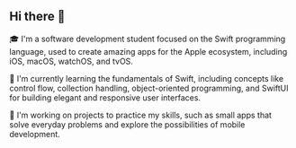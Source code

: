 ## Hi there 👋

🎓 I'm a software development student focused on the Swift programming language, used to create amazing apps for the Apple ecosystem, including iOS, macOS, watchOS, and tvOS.

🌱 I'm currently learning the fundamentals of Swift, including concepts like control flow, collection handling, object-oriented programming, and SwiftUI for building elegant and responsive user interfaces.

🔭 I'm working on projects to practice my skills, such as small apps that solve everyday problems and explore the possibilities of mobile development.

<!--
**GustavoFBassani/GustavoFbassani** is a ✨ _special_ ✨ repository because its `README.md` (this file) appears on your GitHub profile.

Here are some ideas to get you started:

- 🔭 I’m currently working on ...
- 🌱 I’m currently learning ...
- 👯 I’m looking to collaborate on ...
- 🤔 I’m looking for help with ...
- 💬 Ask me about ...
- 📫 How to reach me: ...
- 😄 Pronouns: ...
- ⚡ Fun fact: ...
-->
